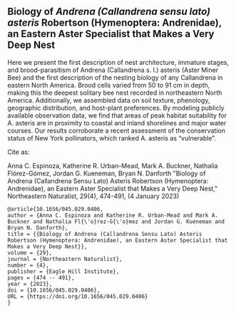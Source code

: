 ## Biology of *Andrena (Callandrena sensu lato) asteris* Robertson (Hymenoptera: Andrenidae), an Eastern Aster Specialist that Makes a Very Deep Nest

Here we present the first description of nest architecture, immature stages, and brood-parasitism of Andrena (Callandrena s. l.) asteris (Aster Miner Bee) and the first description of the nesting biology of any Callandrena in eastern North America. Brood cells varied from 50 to 91 cm in depth, making this the deepest solitary bee nest recorded in northeastern North America. Additionally, we assembled data on soil texture, phenology, geographic distribution, and host-plant preferences. By modeling publicly available observation data, we find that areas of peak habitat suitability for A. asteris are in proximity to coastal and inland shorelines and major water courses. Our results corroborate a recent assessment of the conservation status of New York pollinators, which ranked A. asteris as “vulnerable”.



Cite as: 

Anna C. Espinoza, Katherine R. Urban-Mead, Mark A. Buckner, Nathalia Flórez-Gómez, Jordan G. Kueneman, Bryan N. Danforth "Biology of Andrena (Callandrena Sensu Lato) Asteris Robertson (Hymenoptera: Andrenidae), an Eastern Aster Specialist that Makes a Very Deep Nest," Northeastern Naturalist, 29(4), 474-491, (4 January 2023) 

```
@article{10.1656/045.029.0406,
author = {Anna C. Espinoza and Katherine R. Urban-Mead and Mark A. Buckner and Nathalia Fl{\'o}rez-G{\'o}mez and Jordan G. Kueneman and Bryan N. Danforth},
title = {{Biology of Andrena (Callandrena Sensu Lato) Asteris Robertson (Hymenoptera: Andrenidae), an Eastern Aster Specialist that Makes a Very Deep Nest}},
volume = {29},
journal = {Northeastern Naturalist},
number = {4},
publisher = {Eagle Hill Institute},
pages = {474 -- 491},
year = {2023},
doi = {10.1656/045.029.0406},
URL = {https://doi.org/10.1656/045.029.0406}
}
```
